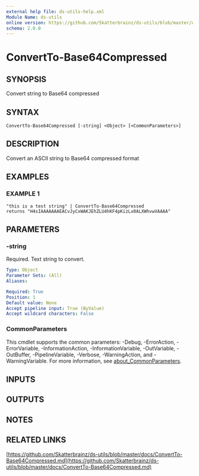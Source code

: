 ```yaml
---
external help file: ds-utils-help.xml
Module Name: ds-utils
online version: https://github.com/Skatterbrainz/ds-utils/blob/master/docs/ConvertTo-Base64Compressed.md
schema: 2.0.0
---
```


# ConvertTo-Base64Compressed

## SYNOPSIS
Convert string to Base64 compressed

## SYNTAX

```
ConvertTo-Base64Compressed [-string] <Object> [<CommonParameters>]
```

## DESCRIPTION
Convert an ASCII string to Base64 compressed format

## EXAMPLES

### EXAMPLE 1
```
"this is a test string" | ConvertTo-Base64Compressed
returns "H4sIAAAAAAAEACvJyCxWAKJEhZLU4hKF4pKizLx0ALXWhvwVAAAA"
```

## PARAMETERS

### -string
Required.
Text string to convert.

```yaml
Type: Object
Parameter Sets: (All)
Aliases:

Required: True
Position: 1
Default value: None
Accept pipeline input: True (ByValue)
Accept wildcard characters: False
```

### CommonParameters
This cmdlet supports the common parameters: -Debug, -ErrorAction, -ErrorVariable, -InformationAction, -InformationVariable, -OutVariable, -OutBuffer, -PipelineVariable, -Verbose, -WarningAction, and -WarningVariable. For more information, see [about_CommonParameters](http://go.microsoft.com/fwlink/?LinkID=113216).

## INPUTS

## OUTPUTS

## NOTES

## RELATED LINKS

[https://github.com/Skatterbrainz/ds-utils/blob/master/docs/ConvertTo-Base64Compressed.md](https://github.com/Skatterbrainz/ds-utils/blob/master/docs/ConvertTo-Base64Compressed.md)

